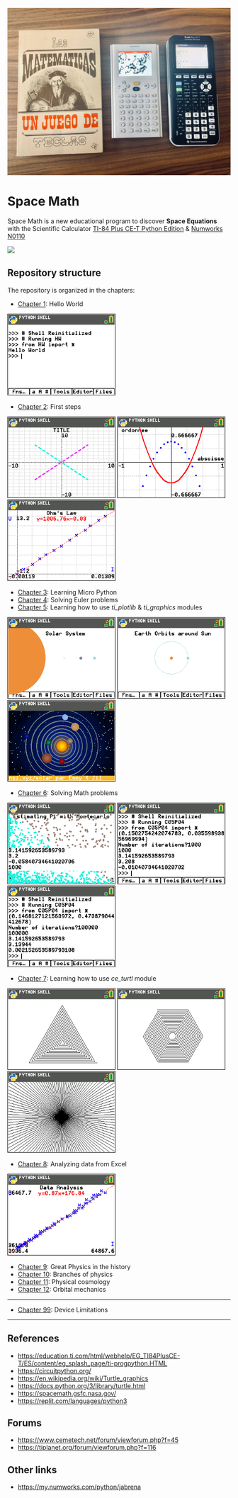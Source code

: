 ![](docs/images/idea.jpg)

# Space Math

Space Math is a new educational program to discover **Space Equations** with the Scientific Calculator [TI-84 Plus CE-T Python Edition](https://education.ti.com/en-gb/products/calculators/graphing-calculators/ti-84-plus-ce-t-python) & [Numworks N0110](https://www.numworks.com/)

[![](https://gitpod.io/button/open-in-gitpod.svg)](https://gitpod.io/#https://github.com/jabrena/space-math)

## Repository structure

The repository is organized in the chapters:

- [Chapter 1](ch01/): Hello World

[![](docs/images/ch01_1.png)](ch01/C01E01.py)

- [Chapter 2](ch02/): First steps

[![](docs/images/ch02_1.png)](ch02/COLORLIN.py)
[![](docs/images/ch02_2.png)](ch02/GRAPH.py)
[![](docs/images/ch02_3.png)](ch02/LINREGR.py)

- [Chapter 3](ch03/): Learning Micro Python
- [Chapter 4](ch04/): Solving Euler problems
- [Chapter 5](ch05/): Learning how to use *ti_plotlib* & *ti_graphics* modules

![](docs/images/ch03_15.png)
![](docs/images/ch03_16.png)
![](docs/images/ch03_solar.png)

- [Chapter 6](ch06/): Solving Math problems

[![](docs/images/ch05_1.png)](ch06/C06P04G.py)
[![](docs/images/ch05_2.png)](ch06/C06P04.py)
[![](docs/images/ch05_3.png)](ch06/C06P04.py)

- [Chapter 7](ch07/): Learning how to use *ce_turtl* module

![](docs/images/ch04_16.png)
![](docs/images/ch04_17.png)
![](docs/images/ch04_19.png)

- [Chapter 8](ch08/): Analyzing data from Excel

[![](docs/images/ch08_1.png)](ch08/C08E01.py)

- [Chapter 9](ch09/): Great Physics in the history
- [Chapter 10](ch10/): Branches of physics
- [Chapter 11](ch11/): Physical cosmology
- [Chapter 12](ch12/): Orbital mechanics

---

- [Chapter 99](ch99/): Device Limitations

---

## References

- https://education.ti.com/html/webhelp/EG_TI84PlusCE-T/ES/content/eg_splash_page/ti-progpython.HTML
- https://circuitpython.org/
- https://en.wikipedia.org/wiki/Turtle_graphics
- https://docs.python.org/3/library/turtle.html
- https://spacemath.gsfc.nasa.gov/
- https://replit.com/languages/python3

## Forums

- https://www.cemetech.net/forum/viewforum.php?f=45
- https://tiplanet.org/forum/viewforum.php?f=116


## Other links

- https://my.numworks.com/python/jabrena
